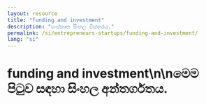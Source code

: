 ```yaml
---
layout: resource
title: "funding and investment"
description: "සංස්කෘත සිංහල විස්තරය."
permalink: /si/entrepreneurs-startups/funding-and-investment/
lang: "si"
---
```


# funding and investment\n\nමෙම පිටුව සඳහා සිංහල අන්තර්ගතය.
